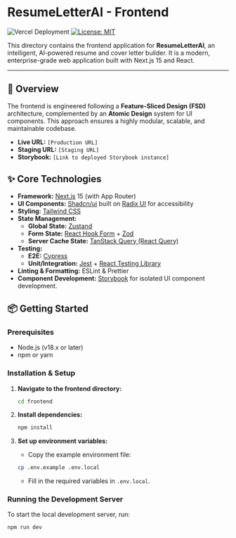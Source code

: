 # ResumeLetterAI - Frontend

![Vercel Deployment](https://therealsujitk-vercel-badge.vercel.app/?app=resumeletterai-frontend) <!-- Replace with your actual Vercel deployment badge URL -->
[![License: MIT](https://img.shields.io/badge/License-MIT-blue.svg)](https://opensource.org/licenses/MIT)

This directory contains the frontend application for **ResumeLetterAI**, an intelligent, AI-powered resume and cover letter builder. It is a modern, enterprise-grade web application built with Next.js 15 and React.

---

## 🚀 Overview

The frontend is engineered following a **Feature-Sliced Design (FSD)** architecture, complemented by an **Atomic Design** system for UI components. This approach ensures a highly modular, scalable, and maintainable codebase.

- **Live URL:** `[Production URL]`
- **Staging URL:** `[Staging URL]`
- **Storybook:** `[Link to deployed Storybook instance]`

## ✨ Core Technologies

- **Framework:** [Next.js](https://nextjs.org/) 15 (with App Router)
- **UI Components:** [Shadcn/ui](https://ui.shadcn.com/) built on [Radix UI](https://www.radix-ui.com/) for accessibility
- **Styling:** [Tailwind CSS](https://tailwindcss.com/)
- **State Management:**
  - **Global State:** [Zustand](https://zustand-demo.pmnd.rs/)
  - **Form State:** [React Hook Form](https://react-hook-form.com/) + [Zod](https://zod.dev/)
  - **Server Cache State:** [TanStack Query (React Query)](https://tanstack.com/query/latest)
- **Testing:**
  - **E2E:** [Cypress](https://www.cypress.io/)
  - **Unit/Integration:** [Jest](https://jestjs.io/) + [React Testing Library](https://testing-library.com/docs/react-testing-library/intro/)
- **Linting & Formatting:** ESLint & Prettier
- **Component Development:** [Storybook](https://storybook.js.org/) for isolated UI component development.

## 📦 Getting Started

### Prerequisites

- Node.js (v18.x or later)
- npm or yarn

### Installation & Setup

1.  **Navigate to the frontend directory:**
    ```bash
    cd frontend
    ```

2.  **Install dependencies:**
    ```bash
    npm install
    ```

3.  **Set up environment variables:**
    *   Copy the example environment file:
      ```bash
      cp .env.example .env.local
      ```
    *   Fill in the required variables in `.env.local`.

### Running the Development Server

To start the local development server, run:

```bash
npm run dev

